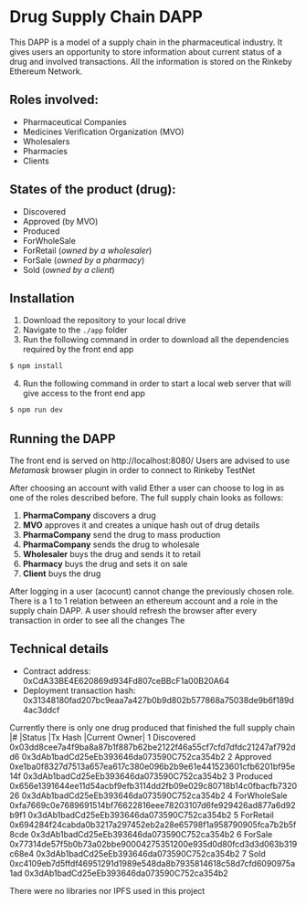 # Drug Supply Chain DAPP

This DAPP is a model of a supply chain in the pharmaceutical industry.
It gives users an opportunity to store information about current status of a drug and involved transactions. All the information is stored on the Rinkeby Ethereum Network.

## Roles involved:

  - Pharmaceutical Companies
  - Medicines Verification Organization (MVO)
  - Wholesalers
  - Pharmacies
  - Clients

## States of the product (drug):

  - Discovered
  - Approved (by MVO)
  - Produced
  - ForWholeSale
  - ForRetail (*owned by a wholesaler*)
  - ForSale (*owned by a pharmacy*)
  - Sold (*owned by a client*)

## Installation

1. Download the repository to your local drive
2. Navigate to the `./app` folder
3. Run the following command in order to download all the dependencies required by the front end app
```sh
$ npm install
```
4. Run the following command in order to start a local web server that will give access to the front end app
```sh
$ npm run dev
```
## Running the DAPP
The front end is served on http://localhost:8080/
Users are advised to use *Metamask* browser plugin in order to connect to Rinkeby TestNet

After choosing an account with valid Ether a user can choose to log in as one of the roles described before.
The full supply chain looks as follows:

1. **PharmaCompany** discovers a drug
2. **MVO** approves it and creates a unique hash out of drug details
3. **PharmaCompany** send the drug to mass production
4. **PharmaCompany** sends the drug to wholesale
5. **Wholesaler** buys the drug and sends it to retail
6. **Pharmacy** buys the drug and sets it on sale
7. **Client** buys the drug

After logging in a user (acocunt) cannot change the previously chosen role.
There is a 1 to 1 relation between an ethereum account and a role in the supply chain DAPP.
A user should refresh the browser after every transaction in order to see all the changes
The

## Technical details

- Contract address: 0xCdA33BE4E620869d934Fd807ceBBcF1a00B20A64
- Deployment transaction hash: 0x31348180fad207bc9eaa7a427b0b9d802b577868a75038de9b6f189d4ac3ddcf

Currently there is only one drug produced that finished the full supply chain
|#    |Status 	|Tx Hash 	|Current Owner|
1	Discovered
    0x03dd8cee7a4f9ba8a87b1f887b62be2122f46a55cf7cfd7dfdc21247af792dd6	       0x3dAb1badCd25eEb393646da073590C752ca354b2
2	Approved
    0xe1ba0f8327d7513a657ea617c380e096b2b9e61e441523601cfb6201bf95e14f	0x3dAb1badCd25eEb393646da073590C752ca354b2
3	Produced
    0x656e1391644ee11d54acbf9efb3114dd2fb09e029c80718b14c0fbacfb732026	0x3dAb1badCd25eEb393646da073590C752ca354b2
4	ForWholeSale
    0xfa7669c0e7689691514bf76622816eee78203107d6fe929426ad877a6d92b9f1	0x3dAb1badCd25eEb393646da073590C752ca354b2
5	ForRetail
    0x694284f24cabda0b3217a297452eb2a28e65798f1a958790905fca7b2b5f8cde	0x3dAb1badCd25eEb393646da073590C752ca354b2
6	ForSale
    0x77314de57f5b0b73a02bbe90004275351200e935d0d80fcd3d3d063b319c68e4	0x3dAb1badCd25eEb393646da073590C752ca354b2
7	Sold
    0xc4109eb7d5ffdf46951291d1989e548da8b7935814618c58d7cfd6090975a1ad	0x3dAb1badCd25eEb393646da073590C752ca354b2

There were no libraries nor IPFS used in this project

